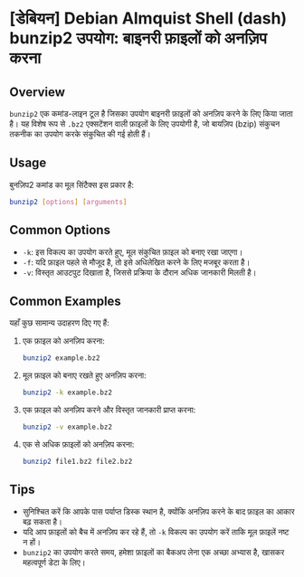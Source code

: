 # [डेबियन] Debian Almquist Shell (dash) bunzip2 उपयोग: बाइनरी फ़ाइलों को अनज़िप करना

## Overview
`bunzip2` एक कमांड-लाइन टूल है जिसका उपयोग बाइनरी फ़ाइलों को अनज़िप करने के लिए किया जाता है। यह विशेष रूप से `.bz2` एक्सटेंशन वाली फ़ाइलों के लिए उपयोगी है, जो बायज़िप (bzip) संकुचन तकनीक का उपयोग करके संकुचित की गई होती हैं।

## Usage
बुनज़िप2 कमांड का मूल सिंटैक्स इस प्रकार है:

```bash
bunzip2 [options] [arguments]
```

## Common Options
- `-k`: इस विकल्प का उपयोग करते हुए, मूल संकुचित फ़ाइल को बनाए रखा जाएगा।
- `-f`: यदि फ़ाइल पहले से मौजूद है, तो इसे अधिलेखित करने के लिए मजबूर करता है।
- `-v`: विस्तृत आउटपुट दिखाता है, जिससे प्रक्रिया के दौरान अधिक जानकारी मिलती है।

## Common Examples
यहाँ कुछ सामान्य उदाहरण दिए गए हैं:

1. एक फ़ाइल को अनज़िप करना:
   ```bash
   bunzip2 example.bz2
   ```

2. मूल फ़ाइल को बनाए रखते हुए अनज़िप करना:
   ```bash
   bunzip2 -k example.bz2
   ```

3. एक फ़ाइल को अनज़िप करने और विस्तृत जानकारी प्राप्त करना:
   ```bash
   bunzip2 -v example.bz2
   ```

4. एक से अधिक फ़ाइलों को अनज़िप करना:
   ```bash
   bunzip2 file1.bz2 file2.bz2
   ```

## Tips
- सुनिश्चित करें कि आपके पास पर्याप्त डिस्क स्थान है, क्योंकि अनज़िप करने के बाद फ़ाइल का आकार बढ़ सकता है।
- यदि आप फ़ाइलों को बैच में अनज़िप कर रहे हैं, तो `-k` विकल्प का उपयोग करें ताकि मूल फ़ाइलें नष्ट न हों।
- `bunzip2` का उपयोग करते समय, हमेशा फ़ाइलों का बैकअप लेना एक अच्छा अभ्यास है, खासकर महत्वपूर्ण डेटा के लिए।